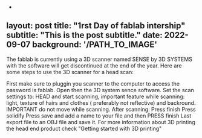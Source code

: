 -
layout: post
title: "1rst Day of fablab intership"
subtitle: "This is the post subtitle."
date: 2022-09-07
background: '/PATH_TO_IMAGE'
---
The fablab is currently using a 3D scanner named SENSE by 3D SYSTEMS with the software will get discontinued at the end of the year. 
Here are some steps to use the 3D scanner for a head scan:


First make sure to pluggin you scanner to the computer to access the password is fablab. Open then the 3D system sence software. 
Set the scan settings to: HEAD
and start scanning, important feature while scanning: light, texture of hairs and clothes ( preferably not reflective) and backround.
IMPORTANT do not move while scanning.
After scanning: 
Press finish
Press solidify
Press save and add a name to your file
and then 
PRESS finish
Last export file to an OBJ file and save it.
For more information about 3D printing the head end product check "Getting started with 3D printing"